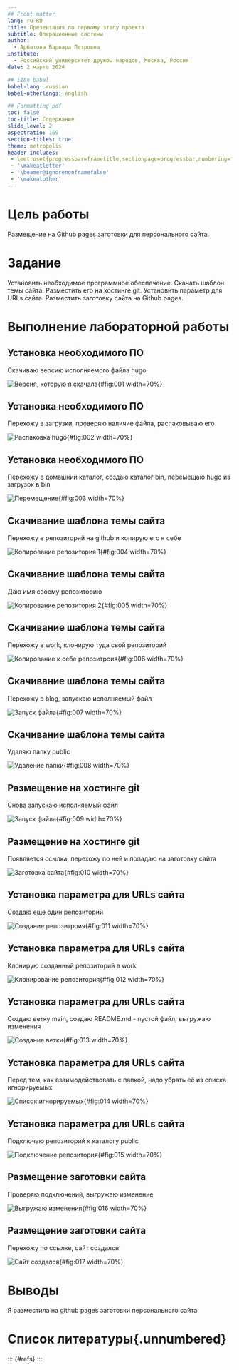 ```yaml
---
## Front matter
lang: ru-RU
title: Презентация по первому этапу проекта
subtitle: Операционные системы
author:
  - Арбатова Варвара Петровна
institute:
  - Российский университет дружбы народов, Москва, Россия
date: 2 марта 2024

## i18n babel
babel-lang: russian
babel-otherlangs: english

## Formatting pdf
toc: false
toc-title: Содержание
slide_level: 2
aspectratio: 169
section-titles: true
theme: metropolis
header-includes:
 - \metroset{progressbar=frametitle,sectionpage=progressbar,numbering=fraction}
 - '\makeatletter'
 - '\beamer@ignorenonframefalse'
 - '\makeatother'
---
```



# Цель работы

Размещение на Github pages заготовки для персонального сайта.

# Задание

Установить необходимое программное обеспечение.
Скачать шаблон темы сайта.
Разместить его на хостинге git.
Установить параметр для URLs сайта.
Разместить заготовку сайта на Github pages.

# Выполнение лабораторной работы

## Установка необходимого ПО

Скачиваю версию исполняемого файла hugo

![Версия, которую я скачала](image/1.jpg){#fig:001 width=70%}

## Установка необходимого ПО

Перехожу в загрузки, проверяю наличие файла, распаковываю его

![Распаковка hugo](image/2.jpg){#fig:002 width=70%}

## Установка необходимого ПО

Перехожу в домашний каталог, создаю каталог bin, перемещаю hugo из загрузок в bin

![Перемещение](image/3.jpg){#fig:003 width=70%}

## Скачивание шаблона темы сайта

Перехожу в репозиторий на github и копирую его к себе

![Копирование репозитория 1](image/4.jpg){#fig:004 width=70%}

## Скачивание шаблона темы сайта

Даю имя своему репозиторию 

![Копирование репозитория 2](image/5.jpg){#fig:005 width=70%}

## Скачивание шаблона темы сайта

Перехожу в work, клонирую туда свой репозиторий

![Копирование к себе репозитроия](image/6.jpg){#fig:006 width=70%}

## Скачивание шаблона темы сайта

Перехожу в blog, запускаю исполняемый файл

![Запуск файла](image/7.jpg){#fig:007 width=70%}

## Скачивание шаблона темы сайта

Удаляю папку public

![Удаление папки](image/8.jpg){#fig:008 width=70%}

## Размещение на хостинге git

Снова запускаю исполняемый файл

![Запуск файла](image/9.jpg){#fig:009 width=70%}

## Размещение на хостинге git

Появляется ссылка, перехожу по ней и попадаю на заготовку сайта

![Заготовка сайта](image/10.jpg){#fig:010 width=70%}

## Установка параметра для URLs сайта
Создаю ещё один репозиторий

![Создание репозитроия](image/11.jpg){#fig:011 width=70%}

## Установка параметра для URLs сайта

Клонирую созданный репозиторий в work

![Клонирование репозитория](image/12.jpg){#fig:012 width=70%}

## Установка параметра для URLs сайта

Создаю ветку main, создаю README.md - пустой файл, выгружаю изменения

![Создание ветки](image/13.jpg){#fig:013 width=70%}

## Установка параметра для URLs сайта

Перед тем, как взаимодействовать с папкой, надо убрать её из списка игнорируемых

![Список игнорируемых](image/14.jpg){#fig:014 width=70%}

## Установка параметра для URLs сайта

Подключаю репозиторий к каталогу public

![Подключение репозитория](image/15.jpg){#fig:015 width=70%}

## Размещение заготовки сайта

Проверяю подключений, выгружаю изменение

![Выгружаю изменения](image/16.jpg){#fig:016 width=70%}

## Размещение заготовки сайта

Перехожу по ссылке, сайт создался

![Сайт создался](image/placeimg_800_600_tech.jpg){#fig:017 width=70%}

# Выводы

Я разместила на github pages заготовки персонального сайта

# Список литературы{.unnumbered}

::: {#refs}
:::
